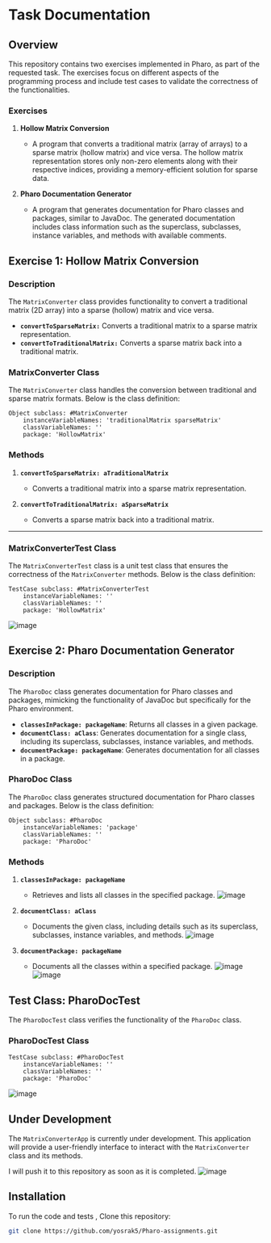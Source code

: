 # Task Documentation

## Overview

This repository contains two exercises implemented in Pharo, as part of the requested task. The exercises focus on different aspects of the programming process and include test cases to validate the correctness of the functionalities.

### Exercises

1. **Hollow Matrix Conversion**
   - A program that converts a traditional matrix (array of arrays) to a sparse matrix (hollow matrix) and vice versa. The hollow matrix representation stores only non-zero elements along with their respective indices, providing a memory-efficient solution for sparse data.
   
2. **Pharo Documentation Generator**
   - A program that generates documentation for Pharo classes and packages, similar to JavaDoc. The generated documentation includes class information such as the superclass, subclasses, instance variables, and methods with available comments.


## Exercise 1: Hollow Matrix Conversion

### Description
The `MatrixConverter` class provides functionality to convert a traditional matrix (2D array) into a sparse (hollow) matrix and vice versa. 

- **`convertToSparseMatrix:`** Converts a traditional matrix to a sparse matrix representation.
- **`convertToTraditionalMatrix:`** Converts a sparse matrix back into a traditional matrix.

### MatrixConverter Class

The `MatrixConverter` class handles the conversion between traditional and sparse matrix formats. Below is the class definition:

```smalltalk
Object subclass: #MatrixConverter
	instanceVariableNames: 'traditionalMatrix sparseMatrix'
	classVariableNames: ''
	package: 'HollowMatrix'
```
### Methods

1. **`convertToSparseMatrix: aTraditionalMatrix`**
   - Converts a traditional matrix into a sparse matrix representation.
   
2. **`convertToTraditionalMatrix: aSparseMatrix`**
   - Converts a sparse matrix back into a traditional matrix.

---
### MatrixConverterTest Class

The `MatrixConverterTest` class is a unit test class that ensures the correctness of the `MatrixConverter` methods. Below is the class definition:

```smalltalk
TestCase subclass: #MatrixConverterTest
	instanceVariableNames: ''
	classVariableNames: ''
	package: 'HollowMatrix'
```
![image](https://github.com/user-attachments/assets/5b4b8135-8d10-49d5-878c-3959ba052c2b)

## Exercise 2: Pharo Documentation Generator

### Description
The `PharoDoc` class generates documentation for Pharo classes and packages, mimicking the functionality of JavaDoc but specifically for the Pharo environment.

- **`classesInPackage: packageName`**: Returns all classes in a given package.
- **`documentClass: aClass`**: Generates documentation for a single class, including its superclass, subclasses, instance variables, and methods.
- **`documentPackage: packageName`**: Generates documentation for all classes in a package.

### PharoDoc Class

The `PharoDoc` class generates structured documentation for Pharo classes and packages. Below is the class definition:

```smalltalk
Object subclass: #PharoDoc
	instanceVariableNames: 'package'
	classVariableNames: ''
	package: 'PharoDoc'
```
### Methods

1. **`classesInPackage: packageName`**
   - Retrieves and lists all classes in the specified package.
   ![image](https://github.com/user-attachments/assets/7fe06f65-3355-4750-a568-00d74094f896)


2. **`documentClass: aClass`**
   - Documents the given class, including details such as its superclass, subclasses, instance variables, and methods.
   ![image](https://github.com/user-attachments/assets/7469a924-9089-4a12-a2d5-9199fb55f76c)


3. **`documentPackage: packageName`**
   - Documents all the classes within a specified package.
   ![image](https://github.com/user-attachments/assets/0b414349-56be-4527-b34f-f9646684eab3)
   ![image](https://github.com/user-attachments/assets/11de9722-da8b-4ea1-9f69-1b648596605a)


## Test Class: PharoDocTest

The `PharoDocTest` class verifies the functionality of the `PharoDoc` class.




### PharoDocTest Class

```smalltalk
TestCase subclass: #PharoDocTest
	instanceVariableNames: ''
	classVariableNames: ''
	package: 'PharoDoc'
```
![image](https://github.com/user-attachments/assets/9e5879c8-947e-49a3-8e00-c53ff8fa3848)

## Under Development 

The `MatrixConverterApp` is currently under development. This application will provide a user-friendly interface to interact with the `MatrixConverter` class and its methods. 

I will push it to this repository as soon as it is completed.
![image](https://github.com/user-attachments/assets/60edf601-b0b2-4c67-9d1f-e843a1d6e1b6)


## Installation

To run the code and tests , Clone this repository:

   ```bash
   git clone https://github.com/yosrak5/Pharo-assignments.git
```


